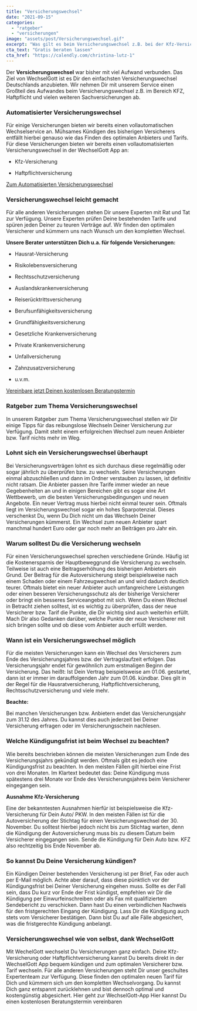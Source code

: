 ```yaml
---
title: "Versicherungswechsel"
date: "2021-09-15"
categories: 
  - "ratgeber"
  - "versicherungen"
image: "assets/post/Versicherungswechsel.gif"
excerpt: "Was gilt es beim Versicherungswechsel z.B. bei der Kfz-Versicherung zu beachten? In unserem Ratgeber erfährst Du, wie Du ohne viel Aufwand den Versicherungswechsel reibungslos meisterst, Kündigungsfristen beachtest und bares Geld sparst."
cta_text: "Gratis beraten lassen"
cta_href: "https://calendly.com/christina-lutz-1"
---
```




Der **Versicherungswechsel** war bisher mit viel Aufwand verbunden. Das Ziel von WechselGott ist es Dir den einfachsten Versicherungswechsel Deutschlands anzubieten. Wir nehmen Dir mit unserem Service einen Großteil des Aufwandes beim Versicherungswechsel z.B. im Bereich KFZ, Haftpflicht und vielen weiteren Sachversicherungen ab.

### Automatisierter Versicherungswechsel
Für einige Versicherungen bieten wir bereits einen vollautomatischen Wechselservice an. Mühsames Kündigen des bisherigen Versicherers entfällt hierbei genauso wie das Finden des optimalen Anbieters und Tarifs.
Für diese Versicherungen bieten wir bereits einen vollautomatisierten Versicherungswechsel in der WechselGott App  an:

- Kfz-Versicherung

- Haftpflichtversicherung

[Zum Automatisierten Versicherungswechsel](https://app.wechselgott.com/)

### Versicherungswechsel leicht gemacht
Für alle anderen Versicherungen stehen Dir unsere Experten mit Rat und Tat zur Verfügung.  Unsere Experten prüfen Deine bestehenden Tarife und spüren jeden Deiner zu teuren Verträge auf. Wir finden den optimalen Versicherer und kümmern uns nach Wunsch um den kompletten Wechsel.

**Unsere Berater unterstützen Dich u.a. für folgende Versicherungen:**

- Hausrat-Versicherung

- Risikolebensversicherung

- Rechtsschutzversicherung

- Auslandskrankenversicherung

- Reiserücktrittsversicherung

- Berufsunfähigkeitsversicherung

- Grundfähigkeitsversicherung

- Gesetzliche Krankenversicherung

- Private Krankenversicherung

- Unfallversicherung

- Zahnzusatzversicherung

- u.v.m.

[Vereinbare jetzt Deinen kostenlosen Beratungstermin](https://calendly.com/christina-lutz-1)


### Ratgeber zum Thema Versicherungswechsel
In unserem Ratgeber zum Thema Versicherungswechsel stellen wir Dir einige Tipps für das reibungslose Wechseln Deiner Versicherung zur Verfügung. Damit steht einem erfolgreichen Wechsel zum neuen Anbieter bzw. Tarif nichts mehr im Weg.

### Lohnt sich ein Versicherungswechsel überhaupt
Bei Versicherungsverträgen lohnt es sich durchaus diese regelmäßig oder sogar jährlich zu überprüfen bzw. zu wechseln. Seine Versicherungen einmal abzuschließen und dann im Ordner verstauben zu lassen, ist definitiv nicht ratsam. Die Anbieter passen ihre Tarife immer wieder an neue Gegebenheiten an und in einigen Bereichen gibt es sogar eine Art Wettbewerb, um die besten Versicherungsbedingungen und neuen Angebote. Ein neuer Vertrag muss hierbei nicht einmal teurer sein. Oftmals liegt im Versicherungswechsel sogar ein hohes Sparpotenzial. Dieses verschenkst Du, wenn Du Dich nicht um das Wechseln Deiner Versicherungen kümmerst. Ein Wechsel zum neuen Anbieter spart manchmal hundert Euro oder gar noch mehr an Beiträgen pro Jahr ein.

### Warum solltest Du die Versicherung wechseln
Für einen Versicherungswechsel sprechen verschiedene Gründe. Häufig ist die Kostenersparnis der Hauptbeweggrund die Versicherung zu wechseln. Teilweise ist auch eine Beitragserhöhung des bisherigen Anbieters ein Grund. Der Beitrag für die Autoversicherung steigt beispielsweise nach einem Schaden oder einem Fahrzeugwechsel an und wird dadurch deutlich teurer.  Oftmals bietet ein neuer Anbieter auch umfangreichere Leistungen oder einen besseren Versicherungsschutz als der bisherige Versicherer oder bringt ein besseres Serviceangebot mit sich. Wenn Du einen Wechsel in Betracht ziehen solltest, ist es wichtig zu überprüfen, dass der neue Versicherer bzw. Tarif die Punkte, die Dir wichtig sind auch weiterhin erfüllt. Mach Dir also Gedanken darüber, welche Punkte der neue Versicherer mit sich bringen sollte und ob diese vom Anbieter auch erfüllt werden.

### Wann ist ein Versicherungswechsel möglich
Für die meisten Versicherungen kann ein Wechsel des Versicherers zum Ende des Versicherungsjahres bzw. der Vertragslaufzeit erfolgen. Das Versicherungsjahr endet für gewöhnlich zum erstmaligen Beginn der Versicherung. Das heißt: Ist Dein Vertrag beispielsweise am 01.06. gestartet, dann ist er immer im darauffolgenden Jahr zum 01.06. kündbar. Dies gilt in der Regel für die Hausratversicherung, Haftpflichtversicherung, Rechtsschutzversicherung und viele mehr.

**Beachte:** 

Bei manchen Versicherungen bzw. Anbietern endet das Versicherungsjahr zum 31.12 des Jahres. Du kannst dies auch jederzeit bei Deiner Versicherung erfragen oder im Versicherungsschein nachlesen.

### Welche Kündigungsfrist ist beim Wechsel zu beachten?
Wie bereits beschrieben können die meisten Versicherungen zum Ende des Versicherungsjahrs gekündigt werden. Oftmals gibt es jedoch eine Kündigungsfrist zu beachten. In den meisten Fällen gilt hierbei eine Frist von drei Monaten. Im Klartext bedeutet das: Deine Kündigung muss spätestens drei Monate vor Ende des Versicherungsjahres beim Versicherer eingegangen sein.

**Ausnahme Kfz-Versicherung**

Eine der bekanntesten Ausnahmen hierfür ist beispielsweise die Kfz-Versicherung für Dein Auto/ PKW. In den meisten Fällen ist für die Autoversicherung der Stichtag für einen Versicherungswechsel der 30. November. Du solltest hierbei jedoch nicht bis zum Stichtag warten, denn die Kündigung der Autoversicherung muss bis zu diesem Datum beim Versicherer eingegangen sein. Sende die Kündigung für Dein Auto bzw. KFZ also rechtzeitig bis Ende November ab.

### So kannst Du Deine Versicherung kündigen?
Ein Kündigen Deiner bestehenden Versicherung ist per Brief, Fax oder auch per E-Mail möglich. Achte aber darauf, dass diese pünktlich vor der Kündigungsfrist bei Deiner Versicherung eingehen muss. Sollte es der Fall sein, dass Du kurz vor Ende der Frist kündigst, empfehlen wir Dir die Kündigung per Einwurfeinschreiben oder als Fax mit qualifiziertem Sendebericht zu verschicken. Dann hast Du einen verbindlichen Nachweis für den fristgerechten Eingang der Kündigung. Lass Dir die Kündigung auch stets vom Versicherer bestätigen. Dann bist Du auf alle Fälle abgesichert, was die fristgerechte Kündigung anbelangt.

### Versicherungswechsel wie von selbst, dank WechselGott
Mit WechelGott wechselst Du Versicherungen ganz einfach. Deine Kfz-Versicherung oder Haftpflichtversicherung kannst Du bereits direkt in der WechselGott App bequem kündigen und zum optimalen Versicherer bzw. Tarif wechseln. Für alle anderen Versicherungen steht Dir unser geschultes Expertenteam zur Verfügung. Diese finden den optimalen neuen Tarif für Dich und kümmern sich um den kompletten Wechselvorgang. Du kannst Dich ganz entspannt zurücklehnen und bist dennoch optimal und kostengünstig abgesichert.
Hier geht zur WechselGott-App
Hier kannst Du einen kostenlosen Beratungstermin vereinbaren



<br>